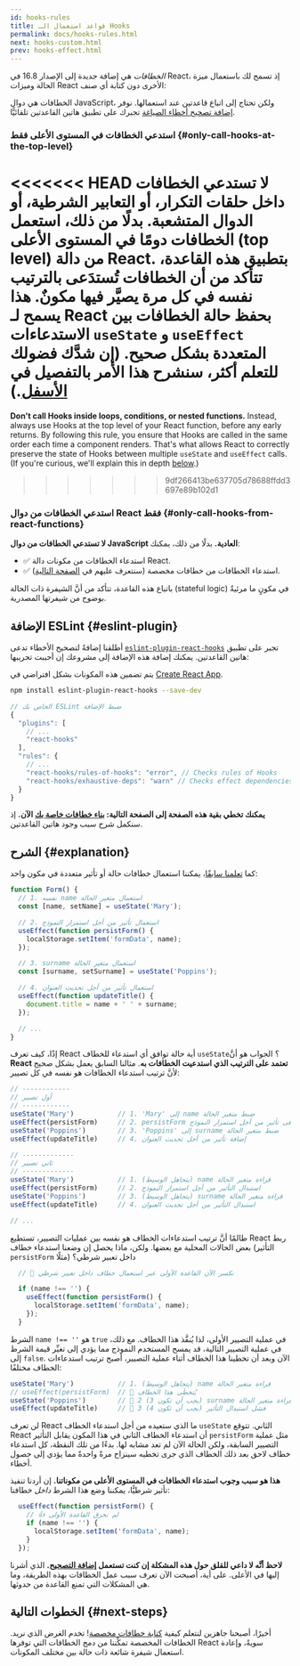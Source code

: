 ```yaml
---
id: hooks-rules
title: قواعد استعمال الـ Hooks
permalink: docs/hooks-rules.html
next: hooks-custom.html
prev: hooks-effect.html
---
```


*الخطافات* هي إضافة جديدة إلى الإصدار 16.8 في React، إذ تسمح لك باستعمال ميزة الحالة وميزات React الأخرى دون كتابة أي صنف:

الخطافات هي دوال JavaScript، ولكن تحتاج إلى اتباع قاعدتين عند استعمالها. نوفر [إضافة تصحيح أخطاء الصياغة](https://www.npmjs.com/package/eslint-plugin-react-hooks) تجبرك على تطبيق هاتين القاعدتين تلقائيًّا.

### استدعي الخطافات في المستوى الأعلى فقط {#only-call-hooks-at-the-top-level}

<<<<<<< HEAD
**لا تستدعي الخطافات داخل حلقات التكرار، أو التعابير الشرطية، أو الدوال المتشعبة.** بدلًا من ذلك، استعمل الخطافات دومًا في المستوى الأعلى (top level) من دالة React. بتطبيق هذه القاعدة، تتأكد من أن الخطافات تُستدَعى بالترتيب نفسه في كل مرة يصيَّر فيها مكونٌ. هذا يسمح لـ React بحفظ حالة الخطافات بين الاستدعاءات `useState` و `useEffect` المتعددة بشكل صحيح. (إن شدَّك فضولك للتعلم أكثر، سنشرح هذا الأمر بالتفصيل في [الأسفل](#explanation).)
=======
**Don't call Hooks inside loops, conditions, or nested functions.** Instead, always use Hooks at the top level of your React function, before any early returns. By following this rule, you ensure that Hooks are called in the same order each time a component renders. That's what allows React to correctly preserve the state of Hooks between multiple `useState` and `useEffect` calls. (If you're curious, we'll explain this in depth [below](#explanation).)
>>>>>>> 9df266413be637705d78688ffdd3697e89b102d1

### استدعي الخطافات من دوال React فقط {#only-call-hooks-from-react-functions}

**لا تستدعي الخطافات من دوال JavaScript العادية.** بدلًا من ذلك، يمكنك:

* ✅ استدعاء الخطافات من مكونات دالة React.
* ✅ استدعاء الخطافات من خطافات مخصصة (سنتعرف عليهم في [الصفحة التالية](/docs/hooks-custom.html)).

باتباع هذه القاعدة، تتأكد من أنَّ الشيفرة ذات الحالة (stateful logic) في مكونٍ ما مرئيةٌ بوضوح من شيفرتها المصدرية.

## الإضافة ESLint {#eslint-plugin}

أطلقنا إضافةً لتصحيح الأخطاء تدعى [`eslint-plugin-react-hooks`](https://www.npmjs.com/package/eslint-plugin-react-hooks) تجبر على تطبيق هاتين القاعدتين. يمكنك إضافة هذه الإضافة إلى مشروعك إن أحببت تجريبها:

يتم تضمين هذه المكونات بشكل افتراضي في [Create React App](/docs/create-a-new-react-app.html#create-react-app).

```bash
npm install eslint-plugin-react-hooks --save-dev
```

```js
// الخاص بك ESLint ضبط الإضافة
{
  "plugins": [
    // ...
    "react-hooks"
  ],
  "rules": {
    // ...
    "react-hooks/rules-of-hooks": "error", // Checks rules of Hooks
    "react-hooks/exhaustive-deps": "warn" // Checks effect dependencies
  }
}
```

**يمكنك تخطي بقية هذه الصفحة إلى الصفحة التالية: [بناء خطافات خاصة بك](/docs/hooks-custom.html) الآن.** إذ سنكمل شرح سبب وجود هاتين القاعدتين.

## الشرح {#explanation}

كما [تعلمنا سابقًا](/docs/hooks-state.html#tip-using-multiple-state-variables)، يمكننا استعمال خطافات حالة أو تأثير متعددة في مكون واحد:

```js
function Form() {
  // 1. نفسه name استعمال متغير الحالة 
  const [name, setName] = useState('Mary');

  // 2. استعمال تأثير من أجل استمرار النموذج
  useEffect(function persistForm() {
    localStorage.setItem('formData', name);
  });

  // 3. surname استعمال متغير الحالة
  const [surname, setSurname] = useState('Poppins');

  // 4. استعمال تأثير من أجل تحديث العنوان
  useEffect(function updateTitle() {
    document.title = name + ' ' + surname;
  });

  // ...
}
```

إذًا، كيف تعرف React أية حالة توافق أي استدعاء للخطاف `useState`؟ الجواب هو أنَّ **React تعتمد على الترتيب الذي استدعيت الخطافات به**. مثالنا السابق يعمل بشكل صحيح لأنَّ ترتيب استدعاء الخطافات هو نفسه في كل تصيير:

```js
// ------------
// أول تصيير
// ------------
useState('Mary')           // 1. 'Mary' إلى name ضبط متغير الحالة
useEffect(persistForm)     // 2. persistForm إضافى تأثير من أجل استمرار النموذج
useState('Poppins')        // 3. 'Poppins' إلى surname ضبط متغير الحالة
useEffect(updateTitle)     // 4. إضافة تأثير من أجل تحديث العنوان

// -------------
// ثاني تصيير
// -------------
useState('Mary')           // 1. (يتجاهل الوسيط) name قراءة متغير الحالة
useEffect(persistForm)     // 2. استبدال التأثير من أجل استمرار النموذج
useState('Poppins')        // 3. (يتجاهل الوسيط) surname قراءة متغير الحالة
useEffect(updateTitle)     // 4. استبدال التأثير من أجل تحديث العنوان

// ...
```

طالمًا أنَّ ترتيب استدعاءات الخطاف هو نفسه بين عمليات التصيير، تستطيع React ربط بعض الحالات المحلية مع بعضها. ولكن، ماذا يحصل إن وضعنا استدعاء خطاف (التأثير `persistForm` مثلًا) داخل تعبير شرطي؟

```js
  // 🔴 نكسر الآن القاعدة الأولى عبر استعمال خطاف داخل تعبير شرطي

  if (name !== '') {
    useEffect(function persistForm() {
      localStorage.setItem('formData', name);
    });
  }
```

الشرط  `name !== ''` هو `true` في عملية التصيير الأولى، لذا يُنفَّذ هذا الخطاف. مع ذلك، في عملية التصيير التالية، قد يمسح المستخدم النموذج مما يؤدي إلى تغيِّر قيمة الشرط إلى `false`. الآن وبعد أن تخطينا هذا الخطاف أثناء عملية التصيير، أصبح ترتيب استدعاءات الخطاف مختلفًا:

```js
useState('Mary')           // 1. (يتجاهل الوسيط) name قراءة متغير الحالة
// useEffect(persistForm)  // 🔴 يُتخطَى هذا الخطاف
useState('Poppins')        // 🔴 2 (يجب أن تكون 3) surname فشل قراءة متغير الحالة
useEffect(updateTitle)     // 🔴 3 (فشل استبدال التأثير (يجب أن تكون 4
```

لن تعرف React ما الذي ستعيده من أجل استدعاء الخطاف `useState` الثاني. تتوقع React أن استدعاء الخطاف الثاني في هذا المكون يقابل التأثير `persistForm` مثل عملية التصيير السابقة، ولكن الحالة الآن لم تعد مشابه لها. بدءًا من تلك النقطة، كل استدعاء خطاف لاحق بعد ذلك الخطاف الذي جرى تخطيه سينزاح مرةً واحدةً مما يؤدي إلى حصول أخطاء.

**هذا هو سبب وجوب استدعاء الخطافات في المستوى الأعلى من مكوناتنا.** إن أردنا تنفيذ تأثير شرطيًّا، يمكننا وضع هذا الشرط *داخل* خطافنا:

```js
  useEffect(function persistForm() {
    // 👍 لم نخرق القاعدة الأولى
    if (name !== '') {
      localStorage.setItem('formData', name);
    }
  });
```

**لاحظ أنَّه لا داعي للقلق حول هذه المشكلة إن كنت تستعمل [إضافة التصحيح](https://www.npmjs.com/package/eslint-plugin-react-hooks).** الذي أشرنا إليها في الأعلى. على أية، أصبحت الآن تعرف سبب عمل الخطافات بهذه الطريقة، وما هي المشكلات التي تمنع القاعدة من حدوثها.

## الخطوات التالية {#next-steps}

أخيرًا، أصبحنا جاهزين لنتعلم كيفية [كتابة خطافات مخصصة](/docs/hooks-custom.html)! تخدم الغرض الذي نريد. الخطافات المخصصة تمكِّننا من دمج الخطافات التي توفرها React سويةً، وإعادة استعمال شيفرة شائعة ذات حالة بين مختلف المكونات.
